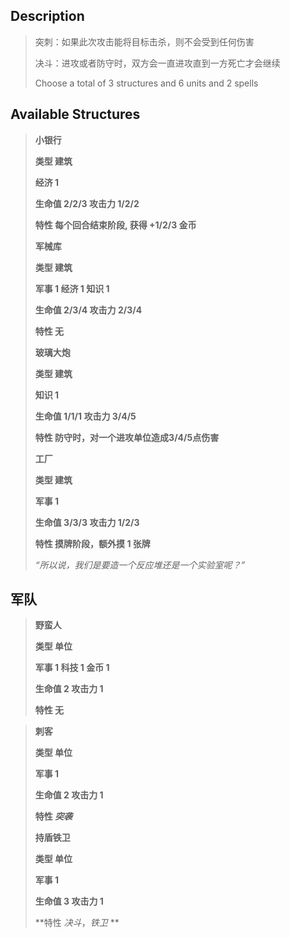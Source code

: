 ## Description
>
> 突刺：如果此次攻击能将目标击杀，则不会受到任何伤害
>
> 决斗：进攻或者防守时，双方会一直进攻直到一方死亡才会继续
>
> Choose a total of 3 structures and 6 units and 2 spells
> 
## Available Structures
>
> **小银行**
> 
>**类型 	建筑**
>
> **经济	1** 
>
> **生命值	2/2/3 攻击力	1/2/2**
>
> **特性 	每个回合结束阶段, 获得 +1/2/3 金币**
> 
> **军械库**
> 
>**类型 	建筑**
>
> **军事 1 经济 1 知识 1** 
>
> **生命值	2/3/4 攻击力	2/3/4**
>
> **特性 无**
> 
> **玻璃大炮**
> 
>**类型 	建筑**
>
> **知识	1** 
>
> **生命值	1/1/1	攻击力	3/4/5**
>
> **特性 防守时，对一个进攻单位造成3/4/5点伤害**
>
> **工厂**
> 
>**类型 	建筑**
>
> **军事	1** 
>
> **生命值	3/3/3	攻击力	1/2/3**
>
> **特性 摸牌阶段，额外摸 1 张牌**
> 
> *“所以说，我们是要造一个反应堆还是一个实验室呢？”*

## 军队
>
> **野蛮人**
> 
>**类型 单位**
> 
> **军事 1 科技 1 金币 1**
> 
> **生命值	2	攻击力	1**
> 
> **特性 无**

>
> **刺客**
> 
>**类型 单位**
> 
> **军事	1**
> 
> **生命值	2	攻击力	1**
> 
> **特性 *突袭***
> 
>
> **持盾铁卫**
> 
>**类型 单位**
> 
> **军事	1**
> 
> **生命值	3	攻击力	1**
> 
> **特性 *决斗*，*铁卫* **
> 

